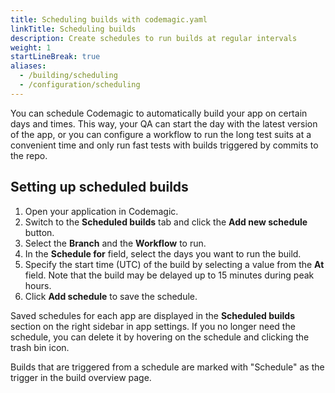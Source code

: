 ```yaml
---
title: Scheduling builds with codemagic.yaml
linkTitle: Scheduling builds
description: Create schedules to run builds at regular intervals
weight: 1
startLineBreak: true
aliases: 
  - /building/scheduling
  - /configuration/scheduling
---
```


You can schedule Codemagic to automatically build your app on certain days and times. This way, your QA can start the day with the latest version of the app, or you can configure a workflow to run the long test suits at a convenient time and only run fast tests with builds triggered by commits to the repo.

## Setting up scheduled builds

1. Open your application in Codemagic.
2. Switch to the **Scheduled builds** tab and click the **Add new schedule** button.
3. Select the **Branch** and the **Workflow** to run.
4. In the **Schedule for** field, select the days you want to run the build. 
5. Specify the start time (UTC) of the build by selecting a value from the **At** field. Note that the build may be delayed up to 15 minutes during peak hours.
6. Click **Add schedule** to save the schedule.

Saved schedules for each app are displayed in the **Scheduled builds** section on the right sidebar in app settings. If you no longer need the schedule, you can delete it by hovering on the schedule and clicking the trash bin icon.

Builds that are triggered from a schedule are marked with "Schedule" as the trigger in the build overview page.